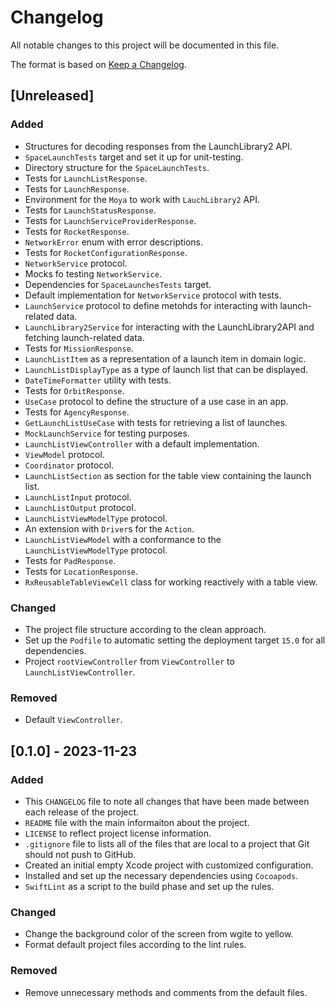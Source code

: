 # Changelog

All notable changes to this project will be documented in this file.

The format is based on [Keep a Changelog](https://keepachangelog.com/en/1.0.0/).

## [Unreleased]

### Added

- Structures for decoding responses from the LaunchLibrary2 API.
- `SpaceLaunchTests` target and set it up for unit-testing.
- Directory structure for the `SpaceLaunchTests`.
- Tests for `LaunchListResponse`.
- Tests for `LaunchResponse`.
- Environment for the `Moya` to work with `LauchLibrary2` API.
- Tests for `LaunchStatusResponse`.
- Tests for `LaunchServiceProviderResponse`.
- Tests for `RocketResponse`.
- `NetworkError` enum with error descriptions.
- Tests for `RocketConfigurationResponse`.
- `NetworkService` protocol.
- Mocks fo testing `NetworkService`.
- Dependencies for `SpaceLaunchesTests` target.
- Default implementation for `NetworkService` protocol with tests.
- `LaunchService` protocol to define metohds for interacting with launch-related data.
- `LaunchLibrary2Service` for interacting with the LaunchLibrary2API and fetching launch-related data.
- Tests for `MissionResponse`.
- `LaunchListItem` as a representation of a launch item in domain logic.
- `LaunchListDisplayType` as a type of launch list that can be displayed.
- `DateTimeFormatter` utility with tests.
- Tests for `OrbitResponse`.
- `UseCase` protocol to define the structure of a use case in an app.
- Tests for `AgencyResponse`.
- `GetLaunchListUseCase` with tests for retrieving a list of launches.
- `MockLaunchService` for testing purposes.
- `LaunchListViewController` with a default implementation.
- `ViewModel` protocol.
- `Coordinator` protocol.
- `LaunchListSection` as section for the table view containing the launch list.
- `LaunchListInput` protocol.
- `LaunchListOutput` protocol.
- `LaunchListViewModelType` protocol.
- An extension with `Driver`s for the `Action`.
- `LaunchListViewModel` with a conformance to the `LaunchListViewModelType` protocol.
- Tests for `PadResponse`.
- Tests for `LocationResponse`.
- `RxReusableTableViewCell` class for working reactively with a table view.

### Changed

- The project file structure according to the clean approach.
- Set up the `Podfile` to automatic setting the deployment target `15.0` for all dependencies.
- Project `rootViewController` from `ViewController` to `LaunchListViewController`.

### Removed

- Default `ViewController`.

## [0.1.0] - 2023-11-23

### Added

- This `CHANGELOG` file to note all changes that have been made between each release of the project.
- `README` file with the main informaiton about the project.
- `LICENSE` to reflect project license information.
- `.gitignore` file to lists all of the files that are local to a project that Git should not push to GitHub.
- Created an initial empty Xcode project with customized configuration.
- Installed and set up the necessary dependencies using `Cocoapods`.
- `SwiftLint` as a script to the build phase and set up the rules.

### Changed

- Change the background color of the screen from wgite to yellow.
- Format default project files according to the lint rules.

### Removed
- Remove unnecessary methods and comments from the default files.
